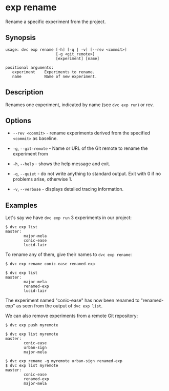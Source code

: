# exp rename

Rename a specific experiment from the <abbr>project</abbr>.

## Synopsis

```usage
usage: dvc exp rename [-h] [-q | -v] [--rev <commit>]
                      [-g <git_remote>]
                      [experiment] [name]

positional arguments:
   experiment    Experiments to rename.
   name          Name of new experiment.
```

## Description

Renames one experiment, indicated by name (see `dvc exp run`) or rev.

## Options

- `--rev <commit>` - rename experiments derived from the specified `<commit>` as
  baseline.

- `-g`, `--git-remote` - Name or URL of the Git remote to rename the experiment
  from

- `-h`, `--help` - shows the help message and exit.

- `-q`, `--quiet` - do not write anything to standard output. Exit with 0 if no
  problems arise, otherwise 1.

- `-v`, `--verbose` - displays detailed tracing information.

## Examples

Let's say we have `dvc exp run` 3 experiments in our project:

```cli
$ dvc exp list
master:
        major-mela
        conic-ease
        lucid-lair
```

To rename any of them, give their names to `dvc exp rename`:

```cli
$ dvc exp rename conic-ease renamed-exp

$ dvc exp list
master:
        major-mela
        renamed-exp
        lucid-lair
```

The experiment named "conic-ease" has now been renamed to "renamed-exp" as seen
from the output of `dvc exp list`.

We can also remove experiments from a remote Git repository:

```cli
$ dvc exp push myremote

$ dvc exp list myremote
master:
        conic-ease
        urban-sign
        major-mela

$ dvc exp rename -g myremote urban-sign renamed-exp
$ dvc exp list myremote
master:
        conic-ease
        renamed-exp
        major-mela
```
